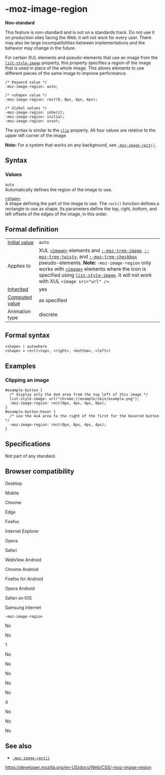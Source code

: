 # -moz-image-region

**Non-standard**

This feature is non-standard and is not on a standards track. Do not use it on production sites facing the Web: it will not work for every user. There may also be large incompatibilities between implementations and the behavior may change in the future.

For certain XUL elements and pseudo-elements that use an image from the [`list-style-image`](list-style-image) property, this property specifies a region of the image that is used in place of the whole image. This allows elements to use different pieces of the same image to improve performance.

    /* Keyword value */
    -moz-image-region: auto;

    /* <shape> value */
    -moz-image-region: rect(0, 8px, 4px, 4px);

    /* Global values */
    -moz-image-region: inherit;
    -moz-image-region: initial;
    -moz-image-region: unset;

The syntax is similar to the [`clip`](clip) property. All four values are relative to the upper left corner of the image.

**Note:** For a system that works on any background, see [`-moz-image-rect()`](-moz-image-rect).

## Syntax

### Values

`auto`  
Automatically defines the region of the image to use.

[`<shape>`](shape)  
A shape defining the part of the image to use. The `rect()` function defines a rectangle to use as shape. Its parameters define the top, right, bottom, and left offsets of the edges of the image, in this order.

## Formal definition

<table><tbody><tr class="odd"><td><a href="initial_value">Initial value</a></td><td><code>auto</code></td></tr><tr class="even"><td>Applies to</td><td>XUL <a href="image"><code>&lt;image&gt;</code></a> elements and <a href=":-moz-tree-image"><code>:-moz-tree-image</code></a>, <a href=":-moz-tree-twisty"><code>:-moz-tree-twisty</code></a>, and <a href=":-moz-tree-checkbox"><code>:-moz-tree-checkbox</code></a> pseudo-elements. <strong>Note:</strong> <code>-moz-image-region</code> only works with <a href="image"><code>&lt;image&gt;</code></a> elements where the icon is specified using <a href="list-style-image"><code>list-style-image</code></a>. It will not work with XUL <code>&lt;image src="url" /&gt;</code>.</td></tr><tr class="odd"><td><a href="inheritance">Inherited</a></td><td>yes</td></tr><tr class="even"><td><a href="computed_value">Computed value</a></td><td>as specified</td></tr><tr class="odd"><td>Animation type</td><td>discrete</td></tr></tbody></table>

## Formal syntax

    <shape> | autowhere
    <shape> = rect(<top>, <right>, <bottom>, <left>)

## Examples

### Clipping an image

    #example-button {
      /* display only the 4x4 area from the top left of this image */
      list-style-image: url("chrome://example/skin/example.png");
      -moz-image-region: rect(0px, 4px, 4px, 0px);
    }
    #example-button:hover {
      /* use the 4x4 area to the right of the first for the hovered button */
      -moz-image-region: rect(0px, 8px, 4px, 4px);
    }

## Specifications

Not part of any standard.

## Browser compatibility

Desktop

Mobile

Chrome

Edge

Firefox

Internet Explorer

Opera

Safari

WebView Android

Chrome Android

Firefox for Android

Opera Android

Safari on IOS

Samsung Internet

`-moz-image-region`

No

No

1

No

No

No

No

No

4

No

No

No

## See also

- [`-moz-image-rect()`](-moz-image-rect)

<a href="https://developer.mozilla.org/en-US/docs/Web/CSS/-moz-image-region" class="_attribution-link">https://developer.mozilla.org/en-US/docs/Web/CSS/-moz-image-region</a>
